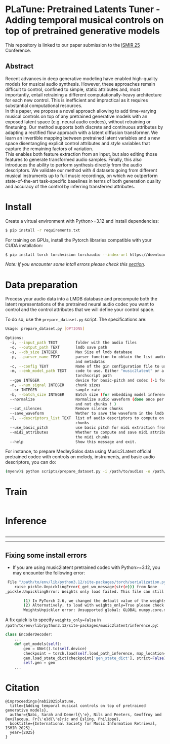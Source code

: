 # PLaTune: Pretrained Latents Tuner - Adding temporal musical controls on top of pretrained generative models

This repository is linked to our paper submission to the [ISMIR 25](https://ismir2025.ismir.net/) Conference. 

## Abstract 
Recent advances in deep generative modeling have enabled      high-quality models for musical audio synthesis. However, these approaches remain difficult to control, confined to simple, static attributes and, most importantly, entail retraining a different computationally-heavy architecture for each new control. This is inefficient and impractical as it requires substantial computational resources.\
In this paper, we propose a novel approach allowing to add time-varying musical controls on top of any pretrained generative models with an exposed latent space (e.g. neural audio codecs), without retraining or finetuning. Our method supports both discrete and continuous attributes by adapting a rectified flow approach with a latent diffusion transformer. We learn an invertible mapping between pretrained latent variables and a new space disentangling explicit control attributes and *style* variables that capture the remaining factors of variation.\
This enables both feature extraction from an input, but also editing those features to generate transformed audio samples. Finally, this also introduces the ability to perform synthesis directly from the audio descriptors. We validate our method with 4 datasets going from different musical instruments up to full music recordings, on which we outperform state-of-the-art task-specific baselines in terms of both generation quality and accuracy of the control by inferring transferred attributes.


# Install

Create a virtual environment with Python>=3.12 and install dependencies:
```bash
$ pip install -r requirements.txt
```

For training on GPUs, install the Pytorch libraries compatible with your CUDA installation:

```bash
$ pip install torch torchvision torchaudio --index-url https://download.pytorch.org/whl/cu118
```

*Note: If you encounter some intall errors please check this [section](#fixing-some-install-errors).*


# Data preparation

Process your audio data into a LMDB database and precompute both the latent representations of the pretrained neural audio codec you want to control and the control attributes that we will define your control space.

To do so, use the `prepare_dataset.py` script. The specifications are:
```bash
Usage: prepare_dataset.py [OPTIONS]

Options:
  -i, --input_path TEXT        folder with the audio files
  -o, --output_path TEXT       lmdb save path
  -s, --db_size INTEGER        Max Size of lmdb database
  -p, --parser_name TEXT       parser function to obtain the list audio files
                               and metadatas
  -c, --config TEXT            Name of the gin configuration file to use
  -m, --emb_model_path TEXT    code to use. Either "music2latent" or a
                               torchscript path
  --gpu INTEGER                device for basic-pitch and codec (-1 for cpu)
  -n, --num_signal INTEGER     chunk sizes
  --sr INTEGER                 sample rate
  -b, --batch_size INTEGER     Batch size (for embedding model inference)
  --normalize                  Normalize audio waveform (done once per file
                               and not chunks ! )
  --cut_silences               Remove silence chunks
  --save_waveform              Wether to save the waveform in the lmdb
  -l, --descriptors_list TEXT  list of audio descriptors to compute on audio
                               chunks
  --use_basic_pitch            use basic pitch for midi extraction from audio
  --midi_attributes            Whether to compute and save midi attributes on
                               the midi chunks
  --help                       Show this message and exit.
```

For instance, to prepare MedleySolos data using Music2Latent official pretrained codec with controls on melody, instruments, and basic audio descriptors, you can do:
```bash
(myenv)$ python scripts/prepare_dataset.py -i /path/to/audios -o /path/to/processed_m2l -s 64 -p medley_solos_mono_parser -c medley_solos -m music2latent --gpu 1 -n 131072 --sr 44100 -b 32 --cut_silences --save_waveform -l rms -l centroid -l bandwidth -l booming -l sharpness -l integrated_loudness -l loudness1s --use_basic_pitch --midi_attributes
```

# Train

```bash
```

# Inference

```bash
```

---
---
## Fixing some install errors

- If you are using music2latent pretrained codec with Python>=3.12, you may encounter the following error:
```bash
 File "/path/to/env/lib/python3.12/site-packages/torch/serialization.py", line 1524, in load
    raise pickle.UnpicklingError(_get_wo_message(str(e))) from None
_pickle.UnpicklingError: Weights only load failed. This file can still be loaded, to do so you have two options, do those steps only if you trust the source of the checkpoint. 

        (1) In PyTorch 2.6, we changed the default value of the weights_only argument in torch.load from False to True. Re-running torch.load with weights_only set to False will likely succeed, but it can result in arbitrary code execution. Do it only if you got the file from a trusted source.
        (2) Alternatively, to load with weights_only=True please check the recommended steps in the following error message.
        WeightsUnpickler error: Unsupported global: GLOBAL numpy.core.multiarray.scalar was not an allowed global by default. Please use torch.serialization.add_safe_globals([numpy.core.multiarray.scalar]) or the torch.serialization.safe_globals([numpy.core.multiarray.scalar]) context manager to allowlist this global if you trust this class/function.
```

A fix quick is to specify `weights_only=False` in  `/path/to/env/lib/python3.12/site-packages/music2latent/inference.py`:
```python
class EncoderDecoder:
    ...
    def get_models(self):
        gen = UNet().to(self.device)
        checkpoint = torch.load(self.load_path_inference, map_location=self.device, weights_only=False)
        gen.load_state_dict(checkpoint['gen_state_dict'], strict=False)
        self.gen = gen
    ...
```

# Citation
```
@inproceedings{nabi2025platune,
  title={Adding temporal musical controls on top of pretrained generative models},
  author={Nabi, Sarah and Demerl{\'e}, Nils and Peeters, Geoffroy and Bevilacqua, Fr{\'e}d{\'e}ric and Esling, Philippe},
  booktitle={International Society for Music Information Retrieval, ISMIR 2025},
  year={2025}
}
```
